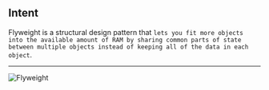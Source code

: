 ## Intent

Flyweight is a structural design pattern that `lets you fit more objects into the available amount of RAM by sharing common parts of state between multiple objects instead of keeping all of the data in each object`.

***

![Flyweight](https://github.com/muarshad01/Python-Design-Patterns/blob/main/Structural_Design_Patterns/Flyweight/images/flyweight.png)
